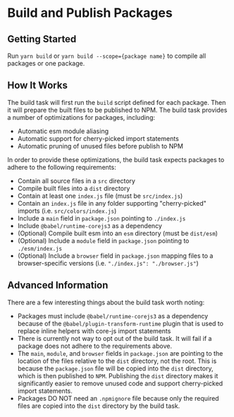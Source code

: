 # Build and Publish Packages

## Getting Started

Run `yarn build` or `yarn build --scope={package name}` to compile all packages or one package.

## How It Works

The build task will first run the `build` script defined for each package. Then it will prepare the built files to be published to NPM. The build task provides a number of optimizations for packages, including:

- Automatic esm module aliasing
- Automatic support for cherry-picked import statements
- Automatic pruning of unused files before publish to NPM

In order to provide these optimizations, the build task expects packages to adhere to the following requirements:

- Contain all source files in a `src` directory
- Compile built files into a `dist` directory
- Contain at least one `index.js` file (must be `src/index.js`)
- Contain an `index.js` file in any folder supporting "cherry-picked" imports (i.e. `src/colors/index.js`)
- Include a `main` field in `package.json` pointing to `./index.js`
- Include `@babel/runtime-corejs3` as a dependency
- (Optional) Compile built esm into an `esm` directory (must be `dist/esm`)
- (Optional) Include a `module` field in `package.json` pointing to `./esm/index.js`
- (Optional) Include a `browser` field in `package.json` mapping files to a browser-specific versions (i.e. `"./index.js": "./browser.js"`)

## Advanced Information

There are a few interesting things about the build task worth noting:

- Packages must include `@babel/runtime-corejs3` as a dependency because of the `@babel/plugin-transform-runtime` plugin that is used to replace inline helpers with core-js import statements
- There is currently not way to opt out of the build task. It will fail if a package does not adhere to the requirements above.
- The `main`, `module`, and `browser` fields in `package.json` are pointing to the location of the files relative to the `dist` directory, not the root. This is because the `package.json` file will be copied into the `dist` directory, which is then published to `NPM`. Publishing the `dist` directory makes it significantly easier to remove unused code and support cherry-picked import statements.
- Packages DO NOT need an `.npmignore` file because only the required files are copied into the `dist` directory by the build task.
